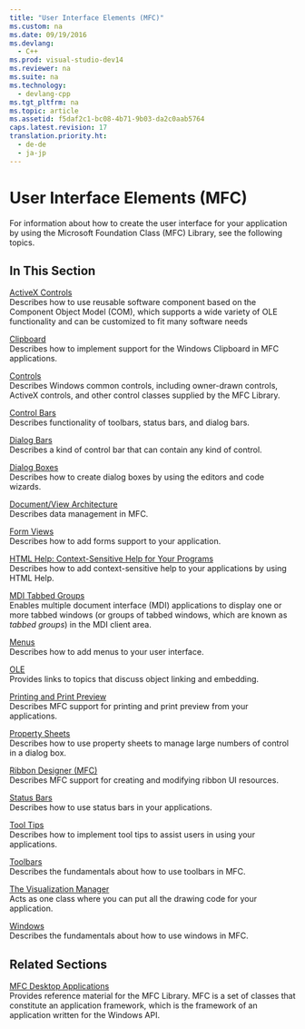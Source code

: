 ```yaml
---
title: "User Interface Elements (MFC)"
ms.custom: na
ms.date: 09/19/2016
ms.devlang: 
  - C++
ms.prod: visual-studio-dev14
ms.reviewer: na
ms.suite: na
ms.technology: 
  - devlang-cpp
ms.tgt_pltfrm: na
ms.topic: article
ms.assetid: f5daf2c1-bc08-4b71-9b03-da2c0aab5764
caps.latest.revision: 17
translation.priority.ht: 
  - de-de
  - ja-jp
---
```

# User Interface Elements (MFC)
For information about how to create the user interface for your application by using the Microsoft Foundation Class (MFC) Library, see the following topics.  
  
## In This Section  
 [ActiveX Controls](../vs140/ActiveX-Controls.md)  
 Describes how to use reusable software component based on the Component Object Model (COM), which supports a wide variety of OLE functionality and can be customized to fit many software needs  
  
 [Clipboard](../vs140/Clipboard.md)  
 Describes how to implement support for the Windows Clipboard in MFC applications.  
  
 [Controls](../vs140/Controls--MFC-.md)  
 Describes Windows common controls, including owner-drawn controls, ActiveX controls, and other control classes supplied by the MFC Library.  
  
 [Control Bars](../vs140/Control-Bars.md)  
 Describes functionality of toolbars, status bars, and dialog bars.  
  
 [Dialog Bars](../vs140/Dialog-Bars.md)  
 Describes a kind of control bar that can contain any kind of control.  
  
 [Dialog Boxes](../vs140/Dialog-Boxes.md)  
 Describes how to create dialog boxes by using the editors and code wizards.  
  
 [Document/View Architecture](../vs140/Document-View-Architecture.md)  
 Describes data management in MFC.  
  
 [Form Views](../vs140/Form-Views--MFC-.md)  
 Describes how to add forms support to your application.  
  
 [HTML Help: Context-Sensitive Help for Your Programs](../vs140/HTML-Help--Context-Sensitive-Help-for-Your-Programs.md)  
 Describes how to add context-sensitive help to your applications by using HTML Help.  
  
 [MDI Tabbed Groups](../vs140/MDI-Tabbed-Groups.md)  
 Enables multiple document interface (MDI) applications to display one or more tabbed windows (or groups of tabbed windows, which are known as *tabbed groups*) in the MDI client area.  
  
 [Menus](../vs140/Menus--MFC-.md)  
 Describes how to add menus to your user interface.  
  
 [OLE](../vs140/OLE--MFC-.md)  
 Provides links to topics that discuss object linking and embedding.  
  
 [Printing and Print Preview](../vs140/Printing-and-Print-Preview.md)  
 Describes MFC support for printing and print preview from your applications.  
  
 [Property Sheets](../vs140/Property-Sheets--MFC-.md)  
 Describes how to use property sheets to manage large numbers of control in a dialog box.  
  
 [Ribbon Designer (MFC)](../vs140/Ribbon-Designer--MFC-.md)  
 Describes MFC support for creating and modifying ribbon UI resources.  
  
 [Status Bars](../vs140/Status-Bars.md)  
 Describes how to use status bars in your applications.  
  
 [Tool Tips](../vs140/Tool-Tips.md)  
 Describes how to implement tool tips to assist users in using your applications.  
  
 [Toolbars](../vs140/Toolbars.md)  
 Describes the fundamentals about how to use toolbars in MFC.  
  
 [The Visualization Manager](../vs140/Visualization-Manager.md)  
 Acts as one class where you can put all the drawing code for your application.  
  
 [Windows](../vs140/Windows.md)  
 Describes the fundamentals about how to use windows in MFC.  
  
## Related Sections  
 [MFC Desktop Applications](../vs140/MFC-Desktop-Applications.md)  
 Provides reference material for the MFC Library. MFC is a set of classes that constitute an application framework, which is the framework of an application written for the Windows API.